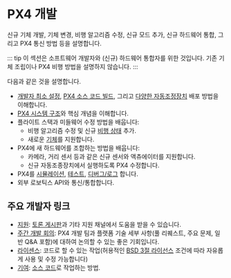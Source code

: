 # PX4 개발

신규 기체 개발, 기체 변경, 비행 알고리즘 수정, 신규 모드 추가, 신규 하드웨어 통합, 그리고 PX4 통신 방법 등을 설명합니다.

::: tip
이 섹션은 소프트웨어 개발자와 (신규) 하드웨어 통합자를 위한 것입니다.
기존 기체 조립이나 PX4 비행 방법을 설명하지 않습니다.
:::

다음과 같은 것을 설명합니다.

* [개발자 최소 설정](../dev_setup/config_initial.md), [PX4 소스 코드 빌드](../dev_setup/building_px4.md), 그리고 [다양한 자동조정장치](../flight_controller/README.md) 배포 방법을 이해합니다.
* [PX4 시스템 구조](../concept/architecture.md)와 핵심 개념을 이해합니다.
* 플라이트 스택과 미들웨어 수정 방법을 배웁니다:
  - 비행 알고리즘 수정 및 신규 [비행 상태](../concept/flight_modes.md) 추가.
  - 새로운 [기체](../dev_airframes/README.md)를 지원합니다.
* PX4에 새 하드웨어를 조합하는 방법을 배웁니다:
  - 카메라, 거리 센서 등과 같은 신규 센서와 액츄에이터를 지원합니다.
  - 신규 자동조종장치에서 실행하도록 PX4 수정합니다.
* PX4를 [시뮬레이션](../simulation/README.md), [테스트](../test_and_ci/README.md), [디버그/로그](../debug/README.md) 합니다.
* 외부 로보틱스 API와 통신/통합합니다.


## 주요 개발자 링크

- [지원](../contribute/support.md): [토론 게시판](https://discuss.px4.io//)과 기타 지원 채널에서 도움을 받을 수 있습니다.
- [주간 개발 회의](../contribute/dev_call.md): PX4 개발 팀과 플랫폼 기술 세부 사항(풀 리퀘스트, 주요 문제, 일반 Q&A 포함)에 대하여 논의할 수 있는 좋은 기회입니다.
- [라이센스](../contribute/licenses.md): 코드로 할 수 있는 작업(허용적인 [BSD 3절 라이선스](https://opensource.org/licenses/BSD-3-Clause) 조건에 따라 자유롭게 사용 및 수정 가능합니다)
- [기여](../contribute/README.md): [소스 코드](../contribute/code.md)로 작업하는 방법.
